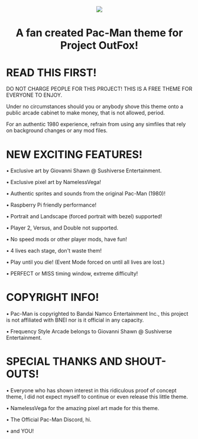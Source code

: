<h1 align="center">
<img src="https://github.com/user-attachments/assets/9a8f7453-f6ea-4b19-bfe9-d8353392b8d4">
</h1>
<h1 align="center">
A fan created Pac-Man theme for Project OutFox!
</h1>

# READ THIS FIRST!
DO NOT CHARGE PEOPLE FOR THIS PROJECT! THIS IS A FREE THEME FOR EVERYONE TO ENJOY.

Under no circumstances should you or anybody shove this theme onto a public arcade cabinet to make money, that is not allowed, period.

For an authentic 1980 experience, refrain from using any simfiles that rely on background changes or any mod files.

# NEW EXCITING FEATURES!
• Exclusive art by Giovanni Shawn @ Sushiverse Entertainment.

• Exclusive pixel art by NamelessVega!

• Authentic sprites and sounds from the original Pac-Man (1980)!

• Raspberry Pi friendly performance!

• Portrait and Landscape (forced portrait with bezel) supported!

• Player 2, Versus, and Double not supported.

• No speed mods or other player mods, have fun!

• 4 lives each stage, don't waste them!

• Play until you die! (Event Mode forced on until all lives are lost.)

• PERFECT or MISS timing window, extreme difficulty!
# COPYRIGHT INFO!
• Pac-Man is copyrighted to Bandai Namco Entertainment Inc., this project is not affiliated with BNEI nor is it official in any capacity.

• Frequency Style Arcade belongs to Giovanni Shawn @ Sushiverse Entertainment.
# SPECIAL THANKS AND SHOUT-OUTS!
• Everyone who has shown interest in this ridiculous proof of concept theme, I did not expect myself to continue or even release this little theme.

• NamelessVega for the amazing pixel art made for this theme.

• The Official Pac-Man Discord, hi.

• and YOU!
